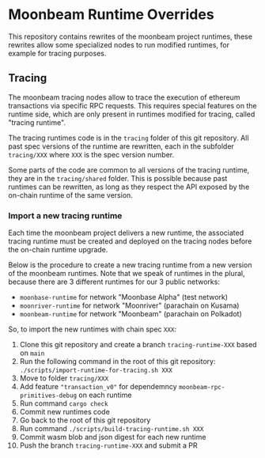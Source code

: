 # Moonbeam Runtime Overrides

This repository contains rewrites of the moonbeam project runtimes, these rewrites allow some specialized nodes to run modified runtimes, for example for tracing purposes.

## Tracing

The moonbeam tracing nodes allow to trace the execution of ethereum transactions via specific RPC requests. This requires special features on the runtime side, which are only present in runtimes modified for tracing, called "tracing runtime".

The tracing runtimes code is in the `tracing` folder of this git repository. All past spec versions of the runtime are rewritten, each in the subfolder `tracing/XXX` where `XXX` is the spec version number.

Some parts of the code are common to all versions of the tracing runtime, they are in the `tracing/shared` folder. This is possible because past runtimes can be rewritten, as long as they respect the API exposed by the on-chain runtime of the same version.

### Import a new tracing runtime

Each time the moonbeam project delivers a new runtime, the associated tracing runtime must be created and deployed on the tracing nodes before the on-chain runtime upgrade.

Below is the procedure to create a new tracing runtime from a new version of the moonbeam runtimes.
Note that we speak of runtimes in the plural, because there are 3 different runtimes for our 3 public networks:

- `moonbase-runtime` for network "Moonbase Alpha" (test network)
- `moonriver-runtime` for network "Moonriver" (parachain on Kusama)
- `moonbeam-runtime` for network "Moonbeam" (parachain on Polkadot)

So, to import the new runtimes with chain spec `XXX`:

1. Clone this git repository and create a branch `tracing-runtime-XXX` based on `main`
1. Run the following command in the root of this git repository: `./scripts/import-runtime-for-tracing.sh XXX`
1. Move to folder `tracing/XXX`
1. Add feature `"transaction_v0"` for dependemncy `moonbeam-rpc-primitives-debug` on each runtime
1. Run command `cargo check`
1. Commit new runtimes code
1. Go back to the root of this git repository
1. Run command `./scripts/build-tracing-runtime.sh XXX`
1. Commit wasm blob and json digest for each new runtime
1. Push the branch `tracing-runtime-XXX` and submit a PR
